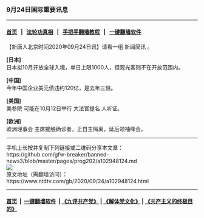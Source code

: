 ### 9月24日国际重要讯息
------------------------

#### [首页](https://github.com/gfw-breaker/banned-news3/blob/master/README.md) &nbsp;&nbsp;|&nbsp;&nbsp; [法轮功真相](https://github.com/begood0513/basic/blob/master/README.md)  &nbsp;&nbsp;|&nbsp;&nbsp; [手把手翻墙教程](https://github.com/gfw-breaker/guides/wiki)  &nbsp;&nbsp;|&nbsp;&nbsp; [一键翻墙软件](https://github.com/gfw-breaker/nogfw/blob/master/README.md)  



<div><div class="post_content" itemprop="articleBody">
 <p>
  【新唐人北京时间2020年09月24日讯】请看一组
  <ok href="https://www.ntdtv.com/gb/新闻简讯.htm">
   新闻简讯
  </ok>
  。
 </p>
 <p>
  <strong>
   [日本]
  </strong>
  <br/>
  日本拟10月开放全球入境，单日上限1000人，但观光客则不在开放范围内。
 </p>
 <p>
  <strong>
   [中国]
  </strong>
  <br/>
  今年中国企业美元债违约120亿，是去年三倍。
 </p>
 <p>
  <strong>
   [美国]
  </strong>
  <br/>
  <ok href="https://www.ntdtv.com/gb/美参院.htm">
   美参院
  </ok>
  可能在10月12日举行
  <ok href="https://www.ntdtv.com/gb/大法官提名.htm">
   大法官提名
  </ok>
  人听证。
 </p>
 <p>
  <strong>
   [欧洲]
  </strong>
  <br/>
  <ok href="https://www.ntdtv.com/gb/欧洲理事会.htm">
   欧洲理事会
  </ok>
  主席接触确诊者，正自主隔离，延后领袖峰会。
 </p>
 <div class="single_ad">
 </div>
</div>
</div>
<hr/>
手机上长按并复制下列链接或二维码分享本文章：<br/>
https://github.com/gfw-breaker/banned-news3/blob/master/pages/prog202/a102948124.md <br/>
<a href='https://github.com/gfw-breaker/banned-news3/blob/master/pages/prog202/a102948124.md'><img src='https://github.com/gfw-breaker/banned-news3/blob/master/pages/prog202/a102948124.md.png'/></a> <br/>
原文地址（需翻墙访问）：https://www.ntdtv.com/gb/2020/09/24/a102948124.html


------------------------
#### [首页](https://github.com/gfw-breaker/banned-news3/blob/master/README.md) &nbsp;|&nbsp; [一键翻墙软件](https://github.com/gfw-breaker/nogfw/blob/master/README.md) &nbsp;| [《九评共产党》](https://github.com/gfw-breaker/9ping.md/blob/master/README.md#九评之一评共产党是什么) | [《解体党文化》](https://github.com/gfw-breaker/jtdwh.md/blob/master/README.md) | [《共产主义的终极目的》](https://github.com/gfw-breaker/gczydzjmd.md/blob/master/README.md)


<img src='http://gfw-breaker.win/banned-news3/pages/prog202/a102948124.md' width='0px' height='0px'/>